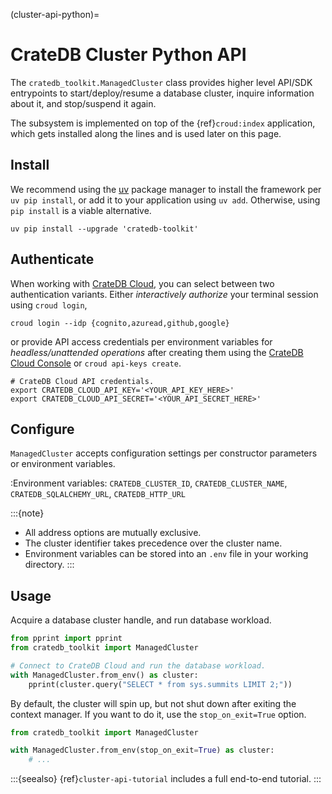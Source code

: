 (cluster-api-python)=
# CrateDB Cluster Python API

The `cratedb_toolkit.ManagedCluster` class provides higher level API/SDK
entrypoints to start/deploy/resume a database cluster, inquire information
about it, and stop/suspend it again.

The subsystem is implemented on top of the {ref}`croud:index` application,
which gets installed along the lines and is used later on this page.

## Install

We recommend using the [uv] package manager to install the framework per
`uv pip install`, or add it to your application using `uv add`.
Otherwise, using `pip install` is a viable alternative.
```shell
uv pip install --upgrade 'cratedb-toolkit'
```

## Authenticate

When working with [CrateDB Cloud], you can select between two authentication variants.
Either _interactively authorize_ your terminal session using `croud login`,
```shell
croud login --idp {cognito,azuread,github,google}
```
or provide API access credentials per environment variables for _headless/unattended
operations_ after creating them using the [CrateDB Cloud Console] or
`croud api-keys create`.
```shell
# CrateDB Cloud API credentials.
export CRATEDB_CLOUD_API_KEY='<YOUR_API_KEY_HERE>'
export CRATEDB_CLOUD_API_SECRET='<YOUR_API_SECRET_HERE>'
```

## Configure

`ManagedCluster` accepts configuration settings per constructor parameters or
environment variables.

:Environment variables:
  `CRATEDB_CLUSTER_ID`, `CRATEDB_CLUSTER_NAME`, `CRATEDB_SQLALCHEMY_URL`, `CRATEDB_HTTP_URL`

:::{note}
- All address options are mutually exclusive.
- The cluster identifier takes precedence over the cluster name.
- Environment variables can be stored into an `.env` file in your working directory.
:::

## Usage

Acquire a database cluster handle, and run database workload.
```python
from pprint import pprint
from cratedb_toolkit import ManagedCluster

# Connect to CrateDB Cloud and run the database workload.
with ManagedCluster.from_env() as cluster:
    pprint(cluster.query("SELECT * from sys.summits LIMIT 2;"))
```

By default, the cluster will spin up, but not shut down after exiting the
context manager. If you want to do it, use the `stop_on_exit=True` option.
```python
from cratedb_toolkit import ManagedCluster

with ManagedCluster.from_env(stop_on_exit=True) as cluster:
    # ...
```

:::{seealso}
{ref}`cluster-api-tutorial` includes a full end-to-end tutorial.
:::


[CrateDB Cloud]: https://cratedb.com/docs/cloud/
[CrateDB Cloud Console]: https://console.cratedb.cloud/
[uv]: https://docs.astral.sh/uv/
